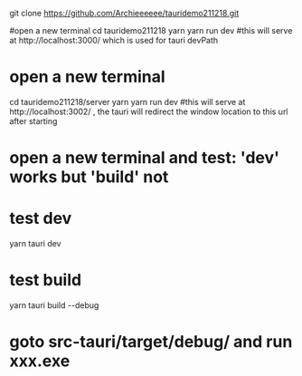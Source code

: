
git clone https://github.com/Archieeeeee/tauridemo211218.git

#open a new terminal
cd tauridemo211218
yarn 
yarn run dev
#this will serve  at  http://localhost:3000/ which is used for tauri devPath

# open a new terminal
cd tauridemo211218/server
yarn 
yarn run dev
#this will serve  at  http://localhost:3002/  , the tauri will redirect the window location to this url after starting


# open a new terminal and test: 'dev' works but 'build' not
# test dev
yarn tauri dev
# test build
yarn tauri build --debug
# goto src-tauri/target/debug/ and run xxx.exe



